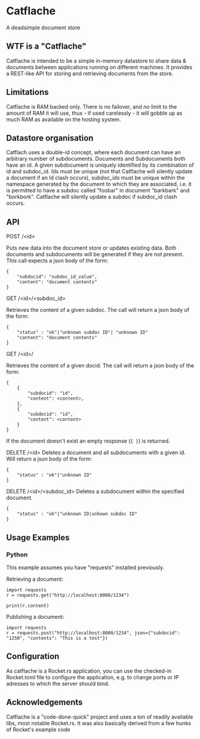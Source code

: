 # Catflache
A deadsimple document store

## WTF is a "Catflache"
Catflache is intended to be a simple in-memory datastore to share data & documents between applications running on different machines. It provides a REST-like API for storing and retrieving documents from the store.

## Limitations
Catflache is RAM backed only. There is no failover, and *no* limit to the amount of RAM it will use, thus - if used carelessly - it will gobble up as much RAM as available on the hosting system.

## Datastore organisation
Catflach uses a double-id concept, where each document can have an arbitrary number of subdocuments. Documents and Subdocuments both have an id. A given subdocument is uniquely identified by its combination of id and subdoc_id. Ids must be unique (not that Catflache will silently update a document if an Id clash occurs), subdoc_ids must be unique within the namespace generated by the document to which they are associated, i.e. it is permitted to have a subdoc called "foobar" in document "barkbark" and "borkbork". Catflache will silently update a subdoc if subdoc_id clash occurs.

## API

POST /\<id>

Puts new data into the document store or updates existing data. Both documents and subdocuments will be generated if they are not present. This call expects a json body of the form:

```
{
    "subdocid": "subdoc_id_value",
    "content": "document contents"
}
```

GET /\<id>/\<subdoc_id>

Retrieves the content of a given subdoc. The call will return a json body of the form:

```
{
    "status" : "ok"|"unknown subdoc ID"| "unknown ID"
    "content": "document contents"
}
```

GET /\<id>/

Retrieves the content of a given docid. The call will return a json body of the form:

```
{
    {
        "subdocid": "id",
        "content": <content>,
    },
    {
        "subdocid": "id",
        "content": <content>
    }
}
```

If the document doesn't exist an empty response (```{ }```) is returned.


DELETE /\<id>
Deletes a document and all subdocuments with a given id. Will return a json body of the form:

```
{
    "status" : "ok"|"unknown ID"
}
```

DELETE /\<id>/\<subdoc_id>
Deletes a subdocument within the specified document.

```
{
    "status" : "ok"|"unknown ID|unkown subdoc ID"
}
```

## Usage Examples
### Python
This example assumes you have "requests" installed previously.

Retrieving a document:
```
import requests
r = requests.get("http://localhost:8000/1234")

print(r.content)
```

Publishing a document:

```
import requests
r = requests.post("http://localhost:8000/1234", json={"subdocid": "1250", "contents": "This is a test"})
```

## Configuration
As catflache is a Rocket.rs application, you can use the checked-in Rocket.toml file to configure the application, e.g. to change ports or IP adresses to which the server should bind. 

## Acknowledgements
Catflache is a "code-done-quick" project and uses a ton of readily available libs, most notable Rocket.rs. It was also basically derived from a few hunks of Rocket's example code
